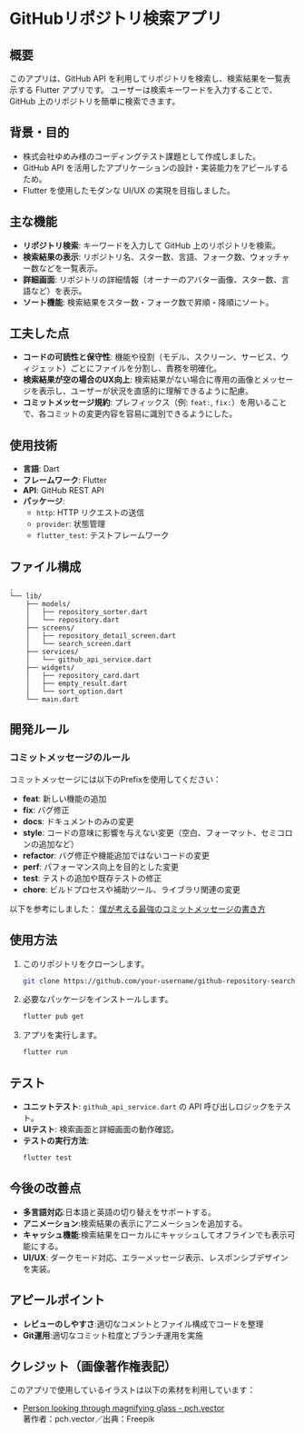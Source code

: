 # GitHubリポジトリ検索アプリ

## 概要
このアプリは、GitHub API を利用してリポジトリを検索し、検索結果を一覧表示する Flutter アプリです。
ユーザーは検索キーワードを入力することで、GitHub 上のリポジトリを簡単に検索できます。

## 背景・目的
- 株式会社ゆめみ様のコーディングテスト課題として作成しました。
- GitHub API を活用したアプリケーションの設計・実装能力をアピールするため。
- Flutter を使用したモダンな UI/UX の実現を目指しました。

## 主な機能
- **リポジトリ検索**: キーワードを入力して GitHub 上のリポジトリを検索。
- **検索結果の表示**: リポジトリ名、スター数、言語、フォーク数、ウォッチャー数などを一覧表示。
- **詳細画面**: リポジトリの詳細情報（オーナーのアバター画像、スター数、言語など）を表示。
- **ソート機能**: 検索結果をスター数・フォーク数で昇順・降順にソート。

## 工夫した点
- **コードの可読性と保守性**: 機能や役割（モデル、スクリーン、サービス、ウィジェット）ごとにファイルを分割し、責務を明確化。
- **検索結果が空の場合のUX向上**: 検索結果がない場合に専用の画像とメッセージを表示し、ユーザーが状況を直感的に理解できるように配慮。
- **コミットメッセージ規約**: プレフィックス（例: `feat:`, `fix:`）を用いることで、各コミットの変更内容を容易に識別できるようにした。

## 使用技術
- **言語**: Dart
- **フレームワーク**: Flutter
- **API**: GitHub REST API
- **パッケージ**:
  - `http`: HTTP リクエストの送信
  - `provider`: 状態管理
  - `flutter_test`: テストフレームワーク

## ファイル構成
```
.
└── lib/
    ├── models/
    │   ├── repository_sorter.dart
    │   └── repository.dart
    ├── screens/
    │   ├── repository_detail_screen.dart
    │   └── search_screen.dart
    ├── services/
    │   └── github_api_service.dart
    ├── widgets/
    │   ├── repository_card.dart
    │   ├── empty_result.dart
    │   └── sort_option.dart
    └── main.dart
```

## 開発ルール

### コミットメッセージのルール
コミットメッセージには以下のPrefixを使用してください：

- **feat**: 新しい機能の追加
- **fix**: バグ修正
- **docs**: ドキュメントのみの変更
- **style**: コードの意味に影響を与えない変更（空白、フォーマット、セミコロンの追加など）
- **refactor**: バグ修正や機能追加ではないコードの変更
- **perf**: パフォーマンス向上を目的とした変更
- **test**: テストの追加や既存テストの修正
- **chore**: ビルドプロセスや補助ツール、ライブラリ関連の変更

以下を参考にしました：
[僕が考える最強のコミットメッセージの書き方](https://qiita.com/konatsu_p/items/dfe199ebe3a7d2010b3e)

## 使用方法
1. このリポジトリをクローンします。
   ```bash
   git clone https://github.com/your-username/github-repository-search.git
2. 必要なパッケージをインストールします。
    ```bash
    flutter pub get
3. アプリを実行します。
    ```bash
    flutter run
## テスト
- **ユニットテスト**: `github_api_service.dart` の API 呼び出しロジックをテスト。
- **UIテスト**: 検索画面と詳細画面の動作確認。
- **テストの実行方法**:
    ```bash
    flutter test
## 今後の改善点
- **多言語対応**:日本語と英語の切り替えをサポートする。
- **アニメーション**:検索結果の表示にアニメーションを追加する。
- **キャッシュ機能**:検索結果をローカルにキャッシュしてオフラインでも表示可能にする。
- **UI/UX**: ダークモード対応、エラーメッセージ表示、レスポンシブデザインを実装。

## アピールポイント
- **レビューのしやすさ**:適切なコメントとファイル構成でコードを整理
- **Git運用**:適切なコミット粒度とブランチ運用を実施

## クレジット（画像著作権表記）

このアプリで使用しているイラストは以下の素材を利用しています：

- [Person looking through magnifying glass - pch.vector](https://jp.freepik.com/free-vector/person-looking-through-magnifying-glass-question-mark-hand-holding-magnifier-search-answer-flat-vector-illustration-information-concept-banner-website-design-landing-web-page_27573146.htm)  
  著作者：pch.vector／出典：Freepik